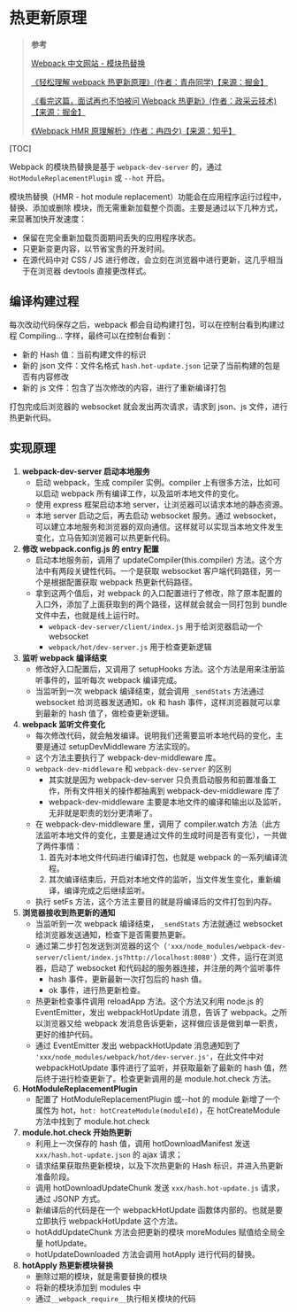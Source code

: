 <!--
 * @Author: yaohebin
 * @Date: 2021-02-01 17:47:59
 * @LastEditTime: 2023-11-27 13:45:28
 * @LastEditors: yaohebin
 * @Description: 热更新原理
-->

# 热更新原理

> **参考**
>
> [Webpack 中文网站 - 模块热替换](https://www.webpackjs.com/guides/hot-module-replacement/)
>
> [《轻松理解 webpack 热更新原理》(作者：青舟同学)【来源：掘金】](https://juejin.cn/post/6844904008432222215)
>
> [《看完这篇，面试再也不怕被问 Webpack 热更新》(作者：政采云技术)【来源：掘金】](https://juejin.cn/post/6844903953092591630)
>
> [《Webpack HMR 原理解析》(作者：冉四夕)【来源：知乎】](https://zhuanlan.zhihu.com/p/30669007)

[TOC]

Webpack 的模块热替换是基于 `webpack-dev-server` 的，通过 `HotModuleReplacementPlugin` 或 `--hot` 开启。

模块热替换（HMR - hot module replacement）功能会在应用程序运行过程中，替换、添加或删除 模块，而无需重新加载整个页面。主要是通过以下几种方式，来显著加快开发速度：

- 保留在完全重新加载页面期间丢失的应用程序状态。
- 只更新变更内容，以节省宝贵的开发时间。
- 在源代码中对 CSS / JS 进行修改，会立刻在浏览器中进行更新，这几乎相当于在浏览器 devtools 直接更改样式。

## 编译构建过程

每次改动代码保存之后，webpack 都会自动构建打包，可以在控制台看到构建过程 Compiling… 字样，最终可以在控制台看到：

- 新的 Hash 值：当前构建文件的标识
- 新的 json 文件：文件名格式 `hash.hot-update.json` 记录了当前构建的包是否有内容修改
- 新的 js 文件：包含了当次修改的内容，进行了重新编译打包

打包完成后浏览器的 websocket 就会发出两次请求，请求到 json、js 文件，进行热更新代码。

## 实现原理

1. **webpack-dev-server 启动本地服务**
   - 启动 webpack，生成 compiler 实例。compiler 上有很多方法，比如可以启动 webpack 所有编译工作，以及监听本地文件的变化。
   - 使用 express 框架启动本地 server，让浏览器可以请求本地的静态资源。
   - 本地 server 启动之后，再去启动 websocket 服务。通过 websocket，可以建立本地服务和浏览器的双向通信。这样就可以实现当本地文件发生变化，立马告知浏览器可以热更新代码。
2. **修改 webpack.config.js 的 entry 配置**
   - 启动本地服务前，调用了 updateCompiler(this.compiler) 方法。这个方法中有两段关键性代码。一个是获取 websocket 客户端代码路径，另一个是根据配置获取 webpack 热更新代码路径。
   - 拿到这两个值后，对 webpack 的入口配置进行了修改，除了原本配置的入口外，添加了上面获取到的两个路径，这样就会就会一同打包到 bundle 文件中去，也就是线上运行时。
     - `webpack-dev-server/client/index.js` 用于给浏览器启动一个 websocket
     - `webpack/hot/dev-server.js` 用于检查更新逻辑
3. **监听 webpack 编译结束**
   - 修改好入口配置后，又调用了 setupHooks 方法。这个方法是用来注册监听事件的，监听每次 webpack 编译完成。
   - 当监听到一次 webpack 编译结束，就会调用 `_sendStats` 方法通过 websocket 给浏览器发送通知，ok 和 hash 事件，这样浏览器就可以拿到最新的 hash 值了，做检查更新逻辑。
4. **webpack 监听文件变化**
   - 每次修改代码，就会触发编译。说明我们还需要监听本地代码的变化，主要是通过 setupDevMiddleware 方法实现的。
   - 这个方法主要执行了 webpack-dev-middleware 库。
   - `webpack-dev-middleware` 和 `webpack-dev-server` 的区别
     - 其实就是因为 webpack-dev-server 只负责启动服务和前置准备工作，所有文件相关的操作都抽离到 webpack-dev-middleware 库了
     - webpack-dev-middleware 主要是本地文件的编译和输出以及监听，无非就是职责的划分更清晰了。
   - 在 webpack-dev-middleware 里，调用了 compiler.watch 方法（此方法监听本地文件的变化，主要是通过文件的生成时间是否有变化），一共做了两件事情：
     1. 首先对本地文件代码进行编译打包，也就是 webpack 的一系列编译流程。
     2. 其次编译结束后，开启对本地文件的监听，当文件发生变化，重新编译，编译完成之后继续监听。
   - 执行 setFs 方法，这个方法主要目的就是将编译后的文件打包到内存。
5. **浏览器接收到热更新的通知**
   - 当监听到一次 webpack 编译结束， `_sendStats` 方法就通过 websocket 给浏览器发送通知，检查下是否需要热更新。
   - 通过第二步打包发送到浏览器的这个（`'xxx/node_modules/webpack-dev-server/client/index.js?http://localhost:8080'`）文件，运行在浏览器，启动了 websocket 和代码起的服务器连接，并注册的两个监听事件
     - hash 事件，更新最新一次打包后的 hash 值。
     - ok 事件，进行热更新检查。
   - 热更新检查事件调用 reloadApp 方法。这个方法又利用 node.js 的 EventEmitter，发出 webpackHotUpdate 消息，告诉了 webpack。之所以浏览器又给 webpack 发消息告诉更新，这样做应该是做到单一职责，更好的维护代码。
   - 通过 EventEmitter 发出 webpackHotUpdate 消息通知到了 `'xxx/node_modules/webpack/hot/dev-server.js'`，在此文件中对 webpackHotUpdate 事件进行了监听，并获取最新了最新的 hash 值，然后终于进行检查更新了。检查更新调用的是 module.hot.check 方法。
6. **HotModuleReplacementPlugin**
   - 配置了 HotModuleReplacementPlugin 或--hot 的 module 新增了一个属性为 hot，`hot: hotCreateModule(moduleId)`，在 hotCreateModule 方法中找到了 module.hot.check
7. **module.hot.check 开始热更新**
   - 利用上一次保存的 hash 值，调用 hotDownloadManifest 发送 `xxx/hash.hot-update.json` 的 ajax 请求；
   - 请求结果获取热更新模块，以及下次热更新的 Hash 标识，并进入热更新准备阶段。
   - 调用 hotDownloadUpdateChunk 发送 `xxx/hash.hot-update.js` 请求，通过 JSONP 方式。
   - 新编译后的代码是在一个 webpackHotUpdate 函数体内部的。也就是要立即执行 webpackHotUpdate 这个方法。
   - hotAddUpdateChunk 方法会把更新的模块 moreModules 赋值给全局全量 hotUpdate。
   - hotUpdateDownloaded 方法会调用 hotApply 进行代码的替换。
8. **hotApply 热更新模块替换**
   - 删除过期的模块，就是需要替换的模块
   - 将新的模块添加到 modules 中
   - 通过`__webpack_require__`执行相关模块的代码
